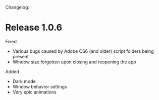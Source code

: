 Changelog:

Release 1.0.6
=============

Fixed
 * Various bugs caused by Adobe CS6 (and older) script folders being present
 * Window size forgotten upon closing and reopening the app

Added
+ Dark mode
+ Window behavior settings
+ Very epic animations